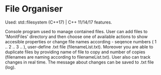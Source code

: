 # File Organiser
Used: std::filesystem (C++17) | C++ 11/14/17 features.

Console program used to manage contained files. User can add files to 'MonitFiles' directory
and then choose one of available actions to show accesible properties or change file names 
according - seqence numbers ( 1 .. 2 .. 3 .. ), user-define .txt file (filenameList.txt).
Moreover you are able to duplicate files by providing name of file to copy and number of copies
(filenames are naming according to filenameList.txt). User also can track changes in real time.
The message about changes can be saved to .txt file (log).

